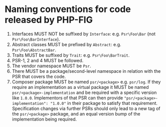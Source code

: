 Naming conventions for code released by PHP-FIG
===============================================

1. Interfaces MUST NOT be suffixed by `Interface`: e.g. `Psr\Foo\Bar` (not `Psr\Foo\BarInterface`).
2. Abstract classes MUST be prefixed by `Abstract`: e.g. `Psr\Foo\AbstractBar`.
3. Traits MUST be suffixed by `Trait`: e.g. `Psr\Foo\BarTrait`.
4. PSR-1, 2 and 4 MUST be followed.
5. The vendor namespace MUST be `Psr`.
6. There MUST be a package/second-level namespace in relation with the PSR that
   covers the code.
7. Composer package MUST be named `psr/<package>` e.g. `psr/log`. If they
   require an implementation as a virtual package it MUST be named
   `psr/<package>-implementation` and be required with a specific version like
   `1.0.0`. Implementors of that PSR can then provide
   `"psr/<package>-implementation": "1.0.0"` in their package to satisfy that
   requirement. Specification changes via further PSRs should only lead to a new
   tag of the `psr/<package>` package, and an equal version bump of the
   implementation being required.
